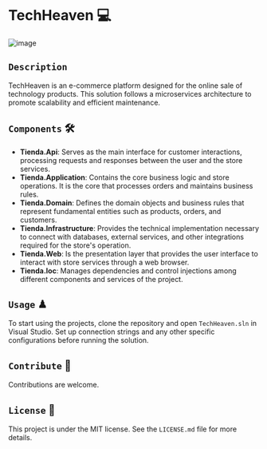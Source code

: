 # TechHeaven 💻

![image](https://github.com/K3ury99/Tech-Heaven/assets/128008789/10a1a5d2-3200-4b59-9e67-38c6319ea7c5)


## `Description`
TechHeaven is an e-commerce platform designed for the online sale of technology products. This solution follows a microservices architecture to promote scalability and efficient maintenance.

## `Components` 🛠

- **Tienda.Api**: Serves as the main interface for customer interactions, processing requests and responses between the user and the store services.
- **Tienda.Application**: Contains the core business logic and store operations. It is the core that processes orders and maintains business rules.
- **Tienda.Domain**: Defines the domain objects and business rules that represent fundamental entities such as products, orders, and customers.
- **Tienda.Infrastructure**: Provides the technical implementation necessary to connect with databases, external services, and other integrations required for the store's operation.
- **Tienda.Web**: Is the presentation layer that provides the user interface to interact with store services through a web browser.
- **Tienda.Ioc**: Manages dependencies and control injections among different components and services of the project.

## `Usage` ♟
To start using the projects, clone the repository and open `TechHeaven.sln` in Visual Studio. Set up connection strings and any other specific configurations before running the solution.

## `Contribute` 🔗
Contributions are welcome. 

## `License` 🎇
This project is under the MIT license. See the `LICENSE.md` file for more details.
